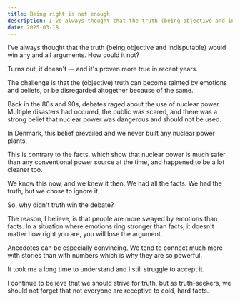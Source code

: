 ```yaml
---
title: Being right is not enough
description: I've always thought that the truth (being objective and indisputable) would win any and all arguments. How could it not?
date: 2025-03-18
---
```


I've always thought that the truth (being objective and indisputable) would win any and all arguments. How could it not?

Turns out, it doesn't — and it's proven more true in recent years.

The challenge is that the (objective) truth can become tainted by emotions and beliefs, or be disregarded altogether because of the same.

Back in the 80s and 90s, debates raged about the use of nuclear power. Multiple disasters had occured, the public was scared, and there was a strong belief that nuclear power was dangerous and should not be used.

In Denmark, this belief prevailed and we never built any nuclear power plants. 

This is contrary to the facts, which show that nuclear power is much safer than any conventional power source at the time, and happened to be a lot cleaner too.

We know this now, and we knew it then. We had all the facts. We had the truth, but we chose to ignore it.

So, why didn't truth win the debate?

The reason, I believe, is that people are more swayed by emotions than facts. In a situation where emotions ring stronger than facts, it doesn't matter how right you are, you will lose the argument.

Anecdotes can be especially convincing. We tend to connect much more with stories than with numbers which is why they are so powerful.

It took me a long time to understand and I still struggle to accept it.

I continue to believe that we should strive for truth, but as truth-seekers, we should not forget that not everyone are receptive to cold, hard facts.
